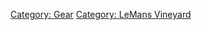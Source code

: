 [Category: Gear](Category:_Gear "wikilink") [Category: LeMans
Vineyard](Category:_LeMans_Vineyard "wikilink")
